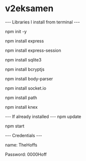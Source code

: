 # v2eksamen

--- Libraries I install from terminal ---

npm init -y

npm install express

npm install express-session

npm install sqlite3

npm install bcryptjs

npm install body-parser

npm install socket.io

npm install path

npm install knex


--- If already installed --- 
npm update

npm start


--- Credentials ---

name: TheHoffs

Password: 0000Hoff
